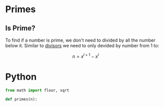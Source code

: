 # Primes

## Is Prime?

To find if a number is prime, we don't need to divided by all the number below it. Similar to [divisors](divisors.md) we need to only devided by number from 1 to:  

$$n = x^{l + 1} - x^l$$

# Python

```python
from math import floor, sqrt

def primes(n):
```